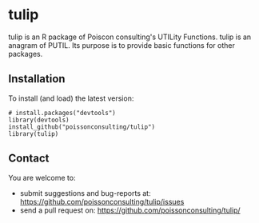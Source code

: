 # tulip

tulip is an R package of Poiscon consulting's UTILity Functions. tulip
is an anagram of PUTIL. Its purpose is to provide basic functions for other
packages.

## Installation

To install (and load) the latest version:

    # install.packages("devtools")
    library(devtools)
    install_github("poissonconsulting/tulip")
    library(tulip)
    
## Contact

You are welcome to:

* submit suggestions and bug-reports at: https://github.com/poissonconsulting/tulip/issues
* send a pull request on: https://github.com/poissonconsulting/tulip/

